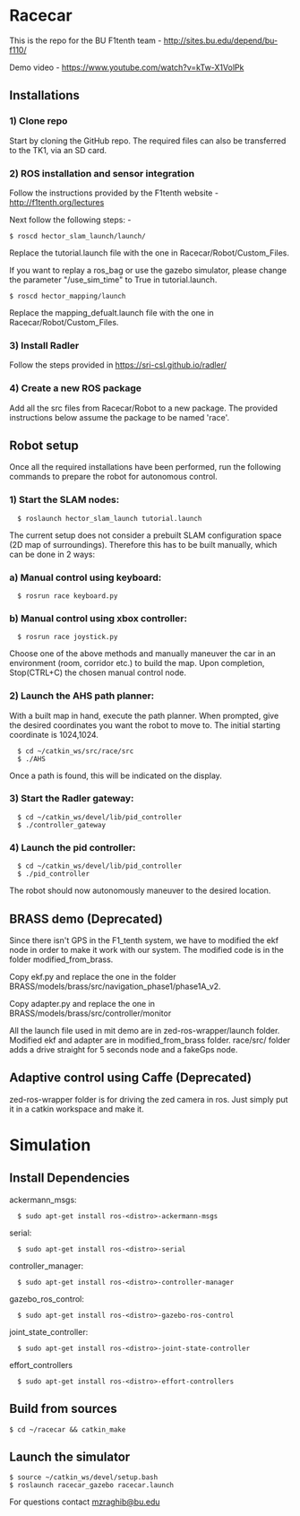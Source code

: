 # Racecar

This is the repo for the BU F1tenth team - http://sites.bu.edu/depend/bu-f110/

Demo video - https://www.youtube.com/watch?v=kTw-X1VolPk

## Installations

### 1) Clone repo

Start by cloning the GitHub repo. The required files can also be transferred to the TK1, via an SD card.

### 2) ROS installation and sensor integration

Follow the instructions provided by the F1tenth website - http://f1tenth.org/lectures

Next follow the following steps: -

	$ roscd hector_slam_launch/launch/

Replace the tutorial.launch file with the one in Racecar/Robot/Custom_Files.

If you want to replay a ros_bag or use the gazebo simulator, please change the parameter "/use_sim_time" to True in tutorial.launch.

	$ roscd hector_mapping/launch

Replace the mapping_defualt.launch file with the one in Racecar/Robot/Custom_Files.

### 3) Install Radler

Follow the steps provided in https://sri-csl.github.io/radler/

### 4) Create a new ROS package

Add all the src files from Racecar/Robot to a new package. The provided instructions below assume the package to be named 'race'.

## Robot setup

Once all the required installations have been performed, run the following commands to prepare the robot for autonomous control.

### 1) Start the SLAM nodes:
      $ roslaunch hector_slam_launch tutorial.launch

The current setup does not consider a prebuilt SLAM configuration space (2D map of surroundings). Therefore this has to be built manually, which can be done in 2 ways:

### a) Manual control using keyboard:
      $ rosrun race keyboard.py 

### b) Manual control using xbox controller:
      $ rosrun race joystick.py 

Choose one of the above methods and manually maneuver the car in an environment (room, corridor etc.) to build the map. Upon completion, Stop(CTRL+C) the chosen manual control node.

### 2) Launch the AHS path planner:

With a built map in hand, execute the path planner. When prompted, give the desired coordinates you want the robot to move to. The initial starting coordinate is 1024,1024.

      $ cd ~/catkin_ws/src/race/src
      $ ./AHS

Once a path is found, this will be indicated on the display.

### 3) Start the Radler gateway:
      $ cd ~/catkin_ws/devel/lib/pid_controller
      $ ./controller_gateway

### 4) Launch the pid controller:
      $ cd ~/catkin_ws/devel/lib/pid_controller
      $ ./pid_controller

The robot should now autonomously maneuver to the desired location.

## BRASS demo (Deprecated)
Since there isn't GPS in the F1_tenth system, we have to modified the ekf node in order to make it work with our system. The modified code is in the folder modified_from_brass.
 
Copy ekf.py and replace the one in the folder BRASS/models/brass/src/navigation_phase1/phase1A_v2. 

Copy adapter.py and replace the one in BRASS/models/brass/src/controller/monitor

All the launch file used in mit demo are in zed-ros-wrapper/launch folder. Modified ekf and adapter are in modified_from_brass folder. race/src/ folder adds a drive straight for 5 seconds node and a fakeGps node.

## Adaptive control using Caffe (Deprecated)
zed-ros-wrapper folder is for driving the zed camera in ros. Just simply put it in a catkin workspace and make it.

# Simulation

## Install Dependencies
ackermann_msgs:

      $ sudo apt-get install ros-<distro>-ackermann-msgs
serial:

      $ sudo apt-get install ros-<distro>-serial
controller_manager:

      $ sudo apt-get install ros-<distro>-controller-manager
gazebo_ros_control:

      $ sudo apt-get install ros-<distro>-gazebo-ros-control
joint_state_controller:

      $ sudo apt-get install ros-<distro>-joint-state-controller
effort_controllers

      $ sudo apt-get install ros-<distro>-effort-controllers

## Build from sources 
	$ cd ~/racecar && catkin_make

## Launch the simulator 
	$ source ~/catkin_ws/devel/setup.bash
	$ roslaunch racecar_gazebo racecar.launch

For questions contact mzraghib@bu.edu
